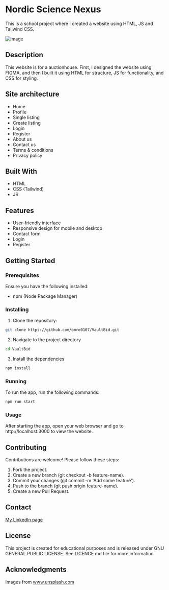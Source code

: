 # Nordic Science Nexus

This is a school project where I created a website using HTML, JS and Tailwind CSS.

![image]()


## Description

This website is for a auctionhouse. First, I designed the website using FIGMA, and then I built it using HTML for structure, JS for functionality, and CSS for styling.

## Site architecture
- Home
- Profile
- Single listing
- Create listing
- Login
- Register
- About us
- Contact us
- Terms & conditions
- Privacy policy

## Built With

- HTML
- CSS (Tailwind)
- JS

## Features

- User-friendly interface
- Responsive design for mobile and desktop
- Contact form
- Login
- Register

## Getting Started

### Prerequisites

Ensure you have the following installed:
- npm (Node Package Manager)

### Installing

1. Clone the repository:

```bash
git clone https://github.com/omro0107/VaultBid.git
```

2. Navigate to the project directory

```bash
cd VaultBid
```

3. Install the dependencies

```bash
npm install
```

### Running

To run the app, run the following commands:

```bash
npm run start
```

### Usage
After starting the app, open your web browser and go to http://localhost:3000 to view the website.

## Contributing

Contributions are welcome! Please follow these steps:

1. Fork the project.
2. Create a new branch (git checkout -b feature-name).
3. Commit your changes (git commit -m 'Add some feature').
4. Push to the branch (git push origin feature-name).
5. Create a new Pull Request.

## Contact

[My LinkedIn page](https://www.linkedin.com/in/oda-marie-rosenkilde-9b0919287/)

## License

This project is created for educational purposes and is released under GNU GENERAL PUBLIC LICENSE. See LICENCE.md file for more information.

## Acknowledgments

Images from www.unsplash.com
 

